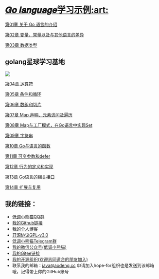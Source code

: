 <h1><a href="https://github.com/java-aodeng/golang-examples">𝑮𝒐 𝒍𝒂𝒏𝒈𝒖𝒂𝒈𝒆学习示例:art:</a></h1>

<a href="https://github.com/java-aodeng/golang-examples/blob/master/go-01/1.md">第01章 关于 Go 语言的介绍</a>

<a href="https://github.com/java-aodeng/golang-examples/blob/master/go-02/1.md">第02章 变量，常量以及与其他语言的差异</a>

<a href="https://github.com/java-aodeng/golang-examples/blob/master/go-03/1.md">第03章 数据类型</a>

## golang星球学习基地
![](https://i.loli.net/2019/06/13/5d01b9fbec81470229.png)

<a href="https://github.com/java-aodeng/golang-examples/blob/master/go-03/1.md">第04章 运算符</a>

<a href="https://github.com/java-aodeng/golang-examples/blob/master/go-03/1.md">第05章 条件和循环</a>

<a href="https://github.com/java-aodeng/golang-examples/blob/master/go-03/1.md">第06章 数组和切片</a>

<a href="https://github.com/java-aodeng/golang-examples/blob/master/go-03/1.md">第07章 Map 声明、元素访问及遍历</a>

<a href="https://github.com/java-aodeng/golang-examples/blob/master/go-03/1.md">第08章 Map与工厂模式，在Go语言中实现Set</a>

<a href="https://github.com/java-aodeng/golang-examples/blob/master/go-03/1.md">第09章 字符串</a>

<a href="https://github.com/java-aodeng/golang-examples/blob/master/go-03/1.md">第10章 Go与语言的函数</a>

<a href="https://github.com/java-aodeng/golang-examples/blob/master/go-03/1.md">第11章 可变参数和defer</a>

<a href="https://github.com/java-aodeng/golang-examples/blob/master/go-03/1.md">第12章 行为的定义和实现</a>

<a href="https://github.com/java-aodeng/golang-examples/blob/master/go-03/1.md">第13章 Go语言的相关接口</a>

<a href="https://github.com/java-aodeng/golang-examples/blob/master/go-03/1.md">第14章 扩展与复用</a>

## 我的链接：

- [低调小熊猫QQ群](https://jq.qq.com/?_wv=1027&k=5y4H7Nz) 
- [我的Github链接](https://github.com/java-aodeng)
- [我的个人博客](https://aodeng.cc)
- [开源协议GPL-v3.0](https://github.com/java-aodeng/hope/blob/master/LICENSE)
- [低调小熊猫Telegram群](https://t.me/joinchat/LSsyBxVKLGEkF5MtIhg6TQ)
- [我的微信公众号(低调小熊猫)](https://mp.weixin.qq.com/s/l5t8WSCG_-shiD4BPpLYiw) 
- [我的Gitee链接](https://gitee.com/java-aodeng)
- [我的开源组织(欢迎志同道合的朋友加入)](https://github.com/hope-for)
- 联系我的邮箱：java@aodeng.cc 申请加入hope-for组织也是发送到该邮箱哦，记得带上你的GitHub账号